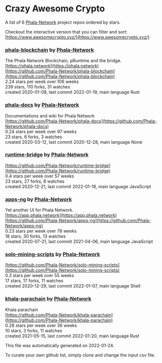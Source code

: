 # Crazy Awesome Crypto
A list of 6 [Phala-Network](https://github.com/Phala-Network) project repos ordered by stars.  

Checkout the interactive version that you can filter and sort: 
[https://www.awesomecrypto.xyz/](https://www.awesomecrypto.xyz/)  


### [phala-blockchain](https://github.com/Phala-Network/phala-blockchain) by [Phala-Network](https://github.com/Phala-Network)  
The Phala Network Blockchain, pRuntime and the bridge.  
[https://phala.network](https://phala.network)  
[https://github.com/Phala-Network/phala-blockchain](https://github.com/Phala-Network/phala-blockchain)  
2.24 stars per week over 106 weeks  
239 stars, 110 forks, 31 watches  
created 2020-01-08, last commit 2022-01-19, main language Rust  


### [phala-docs](https://github.com/Phala-Network/phala-docs) by [Phala-Network](https://github.com/Phala-Network)  
Documentations and wiki for Phala Network  
[https://github.com/Phala-Network/phala-docs](https://github.com/Phala-Network/phala-docs)  
0.24 stars per week over 97 weeks  
23 stars, 6 forks, 3 watches  
created 2020-03-12, last commit 2020-12-28, main language None  


### [runtime-bridge](https://github.com/Phala-Network/runtime-bridge) by [Phala-Network](https://github.com/Phala-Network)  
  
[https://github.com/Phala-Network/runtime-bridge](https://github.com/Phala-Network/runtime-bridge)  
0.4 stars per week over 57 weeks  
23 stars, 27 forks, 8 watches  
created 2020-12-21, last commit 2022-01-18, main language JavaScript  


### [apps-ng](https://github.com/Phala-Network/apps-ng) by [Phala-Network](https://github.com/Phala-Network)  
Yet another UI for Phala Network.  
[https://app.phala.network](https://app.phala.network)  
[https://github.com/Phala-Network/apps-ng](https://github.com/Phala-Network/apps-ng)  
0.23 stars per week over 78 weeks  
18 stars, 30 forks, 13 watches  
created 2020-07-21, last commit 2021-04-06, main language JavaScript  


### [solo-mining-scripts](https://github.com/Phala-Network/solo-mining-scripts) by [Phala-Network](https://github.com/Phala-Network)  
  
[https://github.com/Phala-Network/solo-mining-scripts](https://github.com/Phala-Network/solo-mining-scripts)  
0.3 stars per week over 55 weeks  
17 stars, 17 forks, 11 watches  
created 2020-12-29, last commit 2022-01-07, main language Shell  


### [khala-parachain](https://github.com/Phala-Network/khala-parachain) by [Phala-Network](https://github.com/Phala-Network)  
Khala parachain  
[https://github.com/Phala-Network/khala-parachain](https://github.com/Phala-Network/khala-parachain)  
0.28 stars per week over 36 weeks  
10 stars, 3 forks, 11 watches  
created 2021-05-15, last commit 2022-01-20, main language Rust  


This file was automatically generated on 2022-01-24.  

To curate your own github list, simply clone and change the input csv file.  